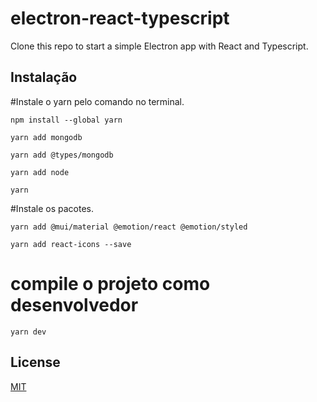 # electron-react-typescript
Clone this repo to start a simple Electron app with React and Typescript.

## Instalação

#Instale o yarn pelo comando no terminal.

```
npm install --global yarn
```
```
yarn add mongodb
```
```
yarn add @types/mongodb 
```
```
yarn add node    
```
```
yarn
```
#Instale os pacotes.
```
yarn add @mui/material @emotion/react @emotion/styled
```
```
yarn add react-icons --save
```

# compile o projeto como desenvolvedor
```
yarn dev
```


## License

[MIT](https://choosealicense.com/licenses/mit/)
